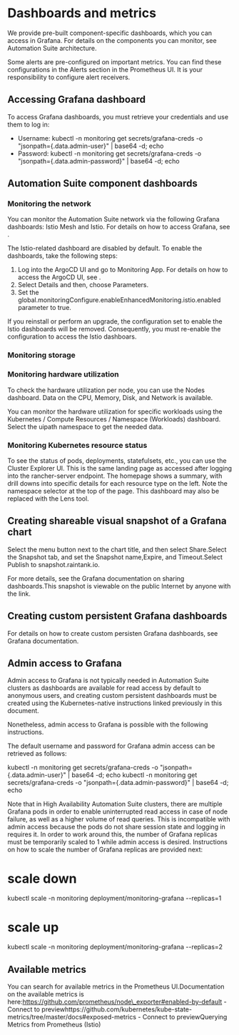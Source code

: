 ﻿# Dashboards and metrics

We provide pre-built component-specific dashboards, which you can access in Grafana. For details on the components you can monitor, see Automation Suite architecture.

Some alerts are pre-configured on important metrics. You can find these configurations in the Alerts section in the Prometheus UI. It is your responsibility to configure alert receivers.

## Accessing Grafana dashboard

To access Grafana dashboards, you must retrieve your credentials and use them to log in:

* Username: kubectl -n monitoring get secrets/grafana-creds -o "jsonpath={.data.admin-user}" | base64 -d; echo
* Password: kubectl -n monitoring get secrets/grafana-creds -o "jsonpath={.data.admin-password}" | base64 -d; echo


## Automation Suite component dashboards




### Monitoring the network

You can monitor the Automation Suite network via the following Grafana dashboards: Istio Mesh and Istio. For details on how to access Grafana, see .

The Istio-related dashboard are disabled by default. To enable the dashboards, take the following steps:

1. Log into the ArgoCD UI and go to Monitoring App. For details on how to access the ArgoCD UI, see .
2. Select Details and then, choose Parameters.
3. Set the global.monitoringConfigure.enableEnhancedMonitoring.istio.enabled parameter to true.

If you reinstall or perform an upgrade, the configuration set to enable the Istio dashboards will be removed. Consequently, you must re-enable the configuration to access the Istio dashboars.


### Monitoring storage




### Monitoring hardware utilization

To check the hardware utilization per node, you can use the Nodes dashboard. Data on the CPU, Memory, Disk, and Network is available.

You can monitor the hardware utilization for specific workloads using the Kubernetes / Compute Resources / Namespace (Workloads) dashboard. Select the uipath namespace to get the needed data.


### Monitoring Kubernetes resource status

To see the status of pods, deployments, statefulsets, etc., you can use the Cluster Explorer UI. This is the same landing page as accessed after logging into the rancher-server endpoint. The homepage shows a summary, with drill downs into specific details for each resource type on the left. Note the namespace selector at the top of the page. This dashboard may also be replaced with the Lens tool.


## Creating shareable visual snapshot of a Grafana chart

Select the menu button next to the chart title, and then select Share.Select the Snapshot tab, and set the Snapshot name,Expire, and Timeout.Select Publish to snapshot.raintank.io.

For more details, see the Grafana documentation on sharing dashboards.This snapshot is viewable on the public Internet by anyone with the link.


## Creating custom persistent Grafana dashboards

For details on how to create custom persisten Grafana dashboards, see Grafana documentation.


## Admin access to Grafana

Admin access to Grafana is not typically needed in Automation Suite clusters as dashboards are available for read access by default to anonymous users, and creating custom persistent dashboards must be created using the Kubernetes-native instructions linked previously in this document.

Nonetheless, admin access to Grafana is possible with the following instructions.

The default username and password for Grafana admin access can be retrieved as follows:

kubectl -n monitoring get secrets/grafana-creds -o "jsonpath={.data.admin-user}" | base64 -d; echo
kubectl -n monitoring get secrets/grafana-creds -o "jsonpath={.data.admin-password}" | base64 -d; echo

Note that in High Availability Automation Suite clusters, there are multiple Grafana pods in order to enable uninterrupted read access in case of node failure, as well as a higher volume of read queries. This is incompatible with admin access because the pods do not share session state and logging in requires it. In order to work around this, the number of Grafana replicas must be temporarily scaled to 1 while admin access is desired. Instructions on how to scale the number of Grafana replicas are provided next:

# scale down
kubectl scale -n monitoring deployment/monitoring-grafana --replicas=1
# scale up
kubectl scale -n monitoring deployment/monitoring-grafana --replicas=2


## Available metrics

You can search for available metrics in the Prometheus UI.Documentation on the available metrics is here:https://github.com/prometheus/node\_exporter#enabled-by-default - Connect to previewhttps://github.com/kubernetes/kube-state-metrics/tree/master/docs#exposed-metrics - Connect to previewQuerying Metrics from Prometheus (Istio)

